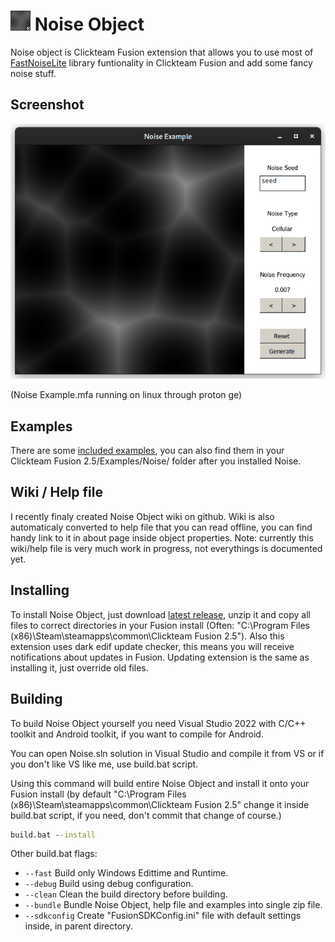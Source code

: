 
# ![Logo](Noise/Icon.png) Noise Object

Noise object is Clickteam Fusion extension that allows you to use most of [FastNoiseLite](https://github.com/Auburn/FastNoiseLite) library funtionality in Clickteam Fusion and add some fancy noise stuff.


## Screenshot

![Screenshot](ss.png)

(Noise Example.mfa running on linux through proton ge)


## Examples

There are some [included examples](Examples/Noise/), you can also find them in your Clickteam Fusion 2.5/Examples/Noise/ folder after you installed Noise.


## Wiki / Help file

I recently finaly created Noise Object wiki on github. Wiki is also automaticaly converted to help file that you can read offline, you can find handy link to it in about page inside object properties.
Note: currently this wiki/help file is very much work in progress, not everythings is documented yet.


## Installing

To install Noise Object, just download [latest release](https://github.com/kapigames/NoiseExtension/releases/latest), unzip it and copy all files to correct directories in your Fusion install (Often: "C:\Program Files (x86)\Steam\steamapps\common\Clickteam Fusion 2.5\"). Also this extension uses dark edif update checker, this means you will receive notifications about updates in Fusion. Updating extension is the same as installing it, just override old files.


## Building

To build Noise Object yourself you need Visual Studio 2022 with C/C++ toolkit and Android toolkit, if you want to compile for Android.

You can open Noise.sln solution in Visual Studio and compile it from VS or if you don't like VS like me, use build.bat script.

Using this command will build entire Noise Object and install it onto your Fusion install (by default "C:\Program Files (x86)\Steam\steamapps\common\Clickteam Fusion 2.5\" change it inside build.bat script, if you need, don't commit that change of course.)
```cmd
build.bat --install
```

Other build.bat flags:

- `--fast` Build only Windows Edittime and Runtime.
- `--debug` Build using debug configuration.
- `--clean` Clean the build directory before building.
- `--bundle` Bundle Noise Object, help file and examples into single zip file.
- `--sdkconfig` Create "FusionSDKConfig.ini" file with default settings inside, in parent directory.